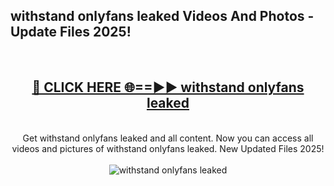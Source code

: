 <h2>withstand onlyfans leaked Videos And Photos - Update Files 2025!</h2>
<br>
<div align="center">
<h2><a href="https://top-ai-tools.click/QrbHav" rel="nofollow">🔴 CLICK HERE 🌐==►► withstand onlyfans leaked</a></h2>
<br>
Get withstand onlyfans leaked and all content. Now you can access all videos and pictures of withstand onlyfans leaked. New Updated Files 2025!
<br>
<br>
<a href="https://top-ai-tools.click/QrbHav" rel="nofollow" data-target="animated-image.originalLink"><img src="https://i.ibb.co.com/WyWwxjT/player-gif2.gif" alt="withstand onlyfans leaked" style="max-width: 100%; display: inline-block;" data-target="animated-image.originalImage"></a>
</div>
<br>